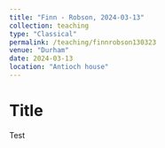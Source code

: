 ```yaml
---
title: "Finn - Robson, 2024-03-13"
collection: teaching
type: "Classical"
permalink: /teaching/finnrobson130323
venue: "Durham"
date: 2024-03-13
location: "Antioch house"
---
```


# Title

Test
